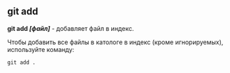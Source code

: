 ## git add

**git add *[файл]*** - добавляет файл в индекс.

Чтобы добавить все файлы в катологе в индекс (кроме игнорируемых), используйте команду:

```bash=
git add . 
```